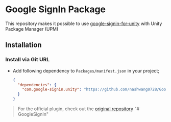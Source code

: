 # Google SignIn Package

This repository makes it possible to use [google-signin-for-unity](https://github.com/googlesamples/google-signin-unity) with Unity Package Manager (UPM)

## Installation

### Install via Git URL

- Add following dependency to `Packages/manifest.json` in your project;

  ```json
  {
    "dependencies": {
      "com.google-signin.unity": "https://github.com/nashwang0728/GoogleSignIn.git"
    }
  }
  ```

> For the official plugin, check out the [original repository](https://github.com/googlesamples/google-signin-unity)
"# GoogleSignIn" 
